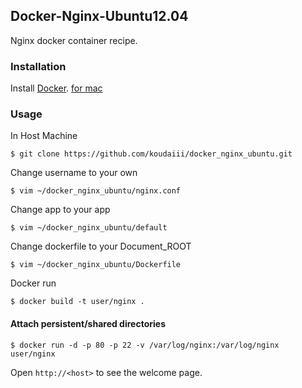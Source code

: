 ## Docker-Nginx-Ubuntu12.04

Nginx docker container recipe.


### Installation

Install [Docker](https://gist.github.com/koudaiii/10282062#file-docker_install).
   [for mac](https://gist.github.com/koudaiii/10224422)

### Usage
In Host Machine

    $ git clone https://github.com/koudaiii/docker_nginx_ubuntu.git

Change username to your own

    $ vim ~/docker_nginx_ubuntu/nginx.conf

Change app to your app
   
    $ vim ~/docker_nginx_ubuntu/default

Change dockerfile to your Document_ROOT

    $ vim ~/docker_nginx_ubuntu/Dockerfile

Docker run

    $ docker build -t user/nginx . 

#### Attach persistent/shared directories

    $ docker run -d -p 80 -p 22 -v /var/log/nginx:/var/log/nginx user/nginx

Open `http://<host>` to see the welcome page.
